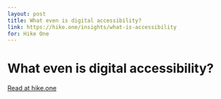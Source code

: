 ```yaml
---
layout: post
title: What even is digital accessibility?
link: https://hike.one/insights/what-is-accessibility
for: Hike One
---
```


# What even is digital accessibility?
[Read at hike.one](https://hike.one/insights/what-is-accessibility)
